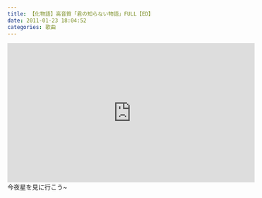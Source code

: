 ```yaml
---
title: 【化物語】高音質「君の知らない物語」FULL【ED】
date: 2011-01-23 18:04:52
categories: 歌曲
---
```


<iframe allowfullscreen="" frameborder="0" height="315" src="http://www.youtube.com/embed/AN2tpJgKCeM" width="560"></iframe>今夜星を見に行こう~